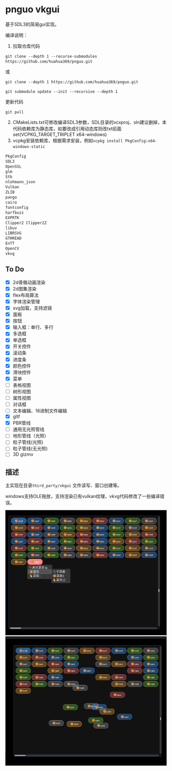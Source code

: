 ﻿# pnguo vkgui
基于SDL3的简易gui实现。

编译说明：
1. 拉取仓库代码
```
git clone --depth 1 --recurse-submodules https://github.com/huahua369/pnguo.git
```
或
```
git clone --depth 1 https://github.com/huahua369/pnguo.git
``` 
```
git submodule update --init --recursive --depth 1
```
更新代码
```
git pull
```
2. CMakeLists.txt可修改编译SDL3参数，SDL目录的vcxproj、sln建议删掉，本代码依赖库为静态库，如要改成引用动态库则改txt前面set(VCPKG_TARGET_TRIPLET x64-windows)
3. vcpkg安装依赖库，根据需求安装，例如```vcpkg install PkgConfig:x64-windows-static```
```
PkgConfig
SDL3
OpenSSL
glm
Stb
nlohmann_json
Vulkan
ZLIB
pango
cairo
fontconfig
harfbuzz
EXPRTK
Clipper2 Clipper2Z
libuv
LIBRSVG
GTHREAD
EnTT
OpenCV
vkvg
```

## To Do 

- [x] 2d骨骼动画渲染
- [x] 2d图集渲染
- [x] flex布局算法
- [x] 字体渲染管理
- [x] svg加载，支持滤镜
- [x] 面板
- [x] 按钮
- [x] 输入框：单行、多行
- [x] 多选框
- [x] 单选框
- [x] 开关控件
- [x] 滚动条 
- [x] 进度条
- [x] 颜色控件
- [x] 滑块控件
- [x] 菜单
- [ ] 表格视图
- [ ] 树形视图
- [ ] 属性视图
- [ ] 对话框
- [ ] 文本编辑、16进制文件编辑
- [x] gltf
- [x] PBR管线
- [ ] 通用无光照管线
- [ ] 地形管线（光照）
- [ ] 粒子管线(光照)
- [ ] 粒子管线(无光照)
- [ ] 3D gizmo

## 描述
主实现在目录`third_party/vkgui` 文件读写、窗口创建等。



windows支持OLE拖放，支持渲染已有vulkan纹理，vkvg代码修改了一些编译错误。


![image](1.png)
![image](2.png)
